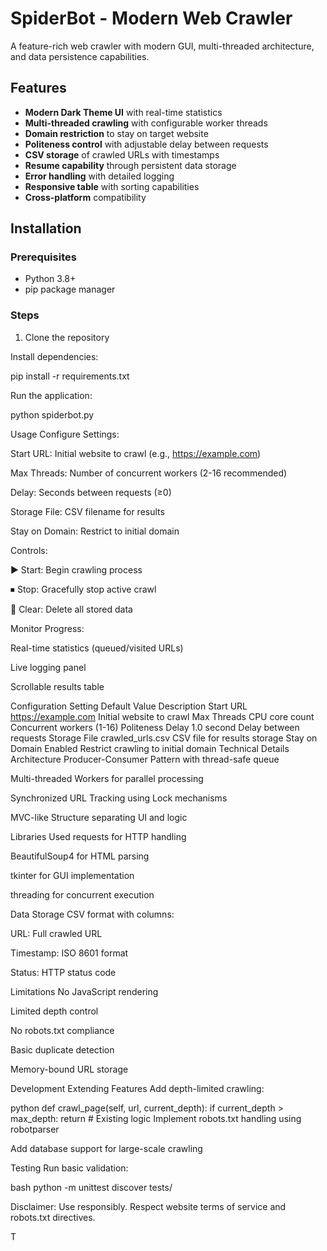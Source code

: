 
# SpiderBot - Modern Web Crawler

A feature-rich web crawler with modern GUI, multi-threaded architecture, and data persistence capabilities.

## Features

- **Modern Dark Theme UI** with real-time statistics
- **Multi-threaded crawling** with configurable worker threads
- **Domain restriction** to stay on target website
- **Politeness control** with adjustable delay between requests
- **CSV storage** of crawled URLs with timestamps
- **Resume capability** through persistent data storage
- **Error handling** with detailed logging
- **Responsive table** with sorting capabilities
- **Cross-platform** compatibility

## Installation

### Prerequisites
- Python 3.8+
- pip package manager

### Steps
1. Clone the repository
   
Install dependencies:

pip install -r requirements.txt

Run the application:

python spiderbot.py

Usage
Configure Settings:

Start URL: Initial website to crawl (e.g., https://example.com)

Max Threads: Number of concurrent workers (2-16 recommended)

Delay: Seconds between requests (≥0)

Storage File: CSV filename for results

Stay on Domain: Restrict to initial domain

Controls:

▶ Start: Begin crawling process

⏹ Stop: Gracefully stop active crawl

🧹 Clear: Delete all stored data

Monitor Progress:

Real-time statistics (queued/visited URLs)

Live logging panel

Scrollable results table

Configuration
Setting	Default Value	Description
Start URL	https://example.com	Initial website to crawl
Max Threads	CPU core count	Concurrent workers (1-16)
Politeness Delay	1.0 second	Delay between requests
Storage File	crawled_urls.csv	CSV file for results storage
Stay on Domain	Enabled	Restrict crawling to initial domain
Technical Details
Architecture
Producer-Consumer Pattern with thread-safe queue

Multi-threaded Workers for parallel processing

Synchronized URL Tracking using Lock mechanisms

MVC-like Structure separating UI and logic

Libraries Used
requests for HTTP handling

BeautifulSoup4 for HTML parsing

tkinter for GUI implementation

threading for concurrent execution

Data Storage
CSV format with columns:

URL: Full crawled URL

Timestamp: ISO 8601 format

Status: HTTP status code

Limitations
No JavaScript rendering

Limited depth control

No robots.txt compliance

Basic duplicate detection

Memory-bound URL storage

Development
Extending Features
Add depth-limited crawling:

python
def crawl_page(self, url, current_depth):
    if current_depth > max_depth:
        return
    # Existing logic
Implement robots.txt handling using robotparser

Add database support for large-scale crawling

Testing
Run basic validation:

bash
python -m unittest discover tests/


Disclaimer: Use responsibly. Respect website terms of service and robots.txt directives.




T
